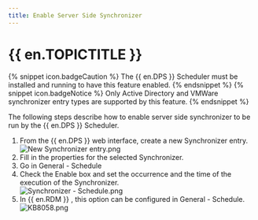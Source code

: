 ```yaml
---
title: Enable Server Side Synchronizer
---
```

# {{ en.TOPICTITLE }}
{% snippet icon.badgeCaution %}
The {{ en.DPS }} Scheduler must be installed and running to have this feature enabled.
{% endsnippet %}
{% snippet icon.badgeNotice %}
Only Active Directory and VMWare synchronizer entry types are supported by this feature.
{% endsnippet %}  

The following steps describe how to enable server side synchronizer to be run by the {{ en.DPS }} Scheduler.
1. From the {{ en.DPS }} web interface, create a new Synchronizer entry.  
![New Synchronizer entry.png](/img/en/kb/kb8056.png)
1. Fill in the properties for the selected Synchronizer.
1. Go in General - Schedule
1. Check the Enable box and set the occurrence and the time of the execution of the Synchronizer.  
![Synchronizer - Schedule.png](/img/en/kb/kb8057.png)
1. In {{ en.RDM }} , this option can be configured in General - Schedule.  
![KB8058.png](/img/en/kb/KB8058.png)
